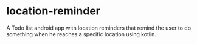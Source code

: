 # location-reminder
A Todo list android app with location reminders that remind the user to do something when he reaches a specific location using kotlin.
